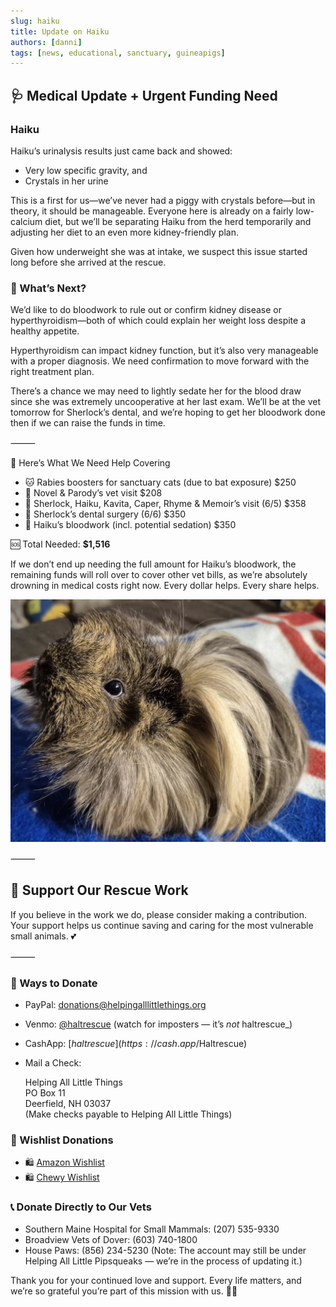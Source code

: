 ```yaml
---
slug: haiku
title: Update on Haiku
authors: [danni]
tags: [news, educational, sanctuary, guineapigs]
---
```


## 🩺 Medical Update + Urgent Funding Need

### Haiku

Haiku’s urinalysis results just came back and showed:

 - Very low specific gravity, and
 - Crystals in her urine

This is a first for us—we’ve never had a piggy with crystals before—but in theory, it should be manageable. Everyone here is already on a fairly low-calcium diet, but we’ll be separating Haiku from the herd temporarily and adjusting her diet to an even more kidney-friendly plan.

Given how underweight she was at intake, we suspect this issue started long before she arrived at the rescue.

<!-- truncate -->

### 🧪 What’s Next?

We’d like to do bloodwork to rule out or confirm kidney disease or hyperthyroidism—both of which could explain her weight loss despite a healthy appetite.

Hyperthyroidism can impact kidney function, but it’s also very manageable with a proper diagnosis. We need confirmation to move forward with the right treatment plan.

There’s a chance we may need to lightly sedate her for the blood draw since she was extremely uncooperative at her last exam. We’ll be at the vet tomorrow for Sherlock’s dental, and we’re hoping to get her bloodwork done then if we can raise the funds in time.

⸻

💸 Here’s What We Need Help Covering

 - 🐱 Rabies boosters for sanctuary cats (due to bat exposure)	$250
 - 🐹 Novel & Parody’s vet visit $208
 - 🐹 Sherlock, Haiku, Kavita, Caper, Rhyme & Memoir’s visit (6/5)	$358
 - 🦷 Sherlock’s dental surgery (6/6)	$350
 - 🧪 Haiku’s bloodwork (incl. potential sedation)	$350

🆘 Total Needed: **$1,516**

If we don’t end up needing the full amount for Haiku’s bloodwork, the remaining funds will roll over to cover other vet bills, as we’re absolutely drowning in medical costs right now. Every dollar helps. Every share helps.

![Haiku the Guinea Pig](haiku.jpg)

⸻

## 🙏  Support Our Rescue Work

If you believe in the work we do, please consider making a contribution.
Your support helps us continue saving and caring for the most vulnerable small animals. 💕

⸻

### 💸  Ways to Donate
 - PayPal: donations@helpingalllittlethings.org
 - Venmo: [@haltrescue](https://account.venmo.com/u/haltrescue) (watch for imposters — it’s _not_ haltrescue_)
 - CashApp: [$haltrescue](https://cash.app/$Haltrescue)
 - Mail a Check:  
  
    Helping All Little Things    
    PO Box 11    
    Deerfield, NH 03037    
    (Make checks payable to Helping All Little Things)    


### 🛒 Wishlist Donations
 - 🛍️ [Amazon Wishlist](https://tinyurl.com/HALT-Amazon-Wishlist)
 - 🛍️ [Chewy Wishlist](https://tinyurl.com/HALT-Chewy-Wishlist)


### 📞 Donate Directly to Our Vets
 - Southern Maine Hospital for Small Mammals: (207) 535-9330
 - Broadview Vets of Dover: (603) 740-1800
 - House Paws: (856) 234-5230
(Note: The account may still be under Helping All Little Pipsqueaks — we’re in the process of updating it.)

Thank you for your continued love and support.
Every life matters, and we’re so grateful you’re part of this mission with us. 🐹💕
